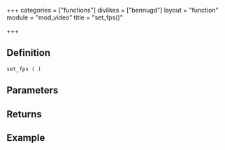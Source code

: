 +++
categories = ["functions"]
divlikes = ["bennugd"]
layout = "function"
module = "mod_video"
title = "set_fps()"

+++

## Definition

    set_fps ( )

## Parameters

## Returns

## Example
